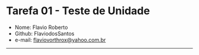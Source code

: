 # Tarefa 01 - Teste de Unidade

- Nome: Flavio Roberto
- Github: FlaviodosSantos
- e-mail: flaviovorthrox@yahoo.com.br

---
